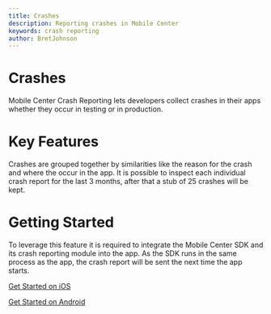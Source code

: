 ```yaml
---
title: Crashes
description: Reporting crashes in Mobile Center
keywords: crash reporting
author: BretJohnson
---
```


# Crashes

Mobile Center Crash Reporting lets developers collect crashes in their apps whether they occur in testing or in production.

# Key Features

Crashes are grouped together by similarities like the reason for the crash and where the occur in the app. It is possible to inspect each individual crash report for the last 3 months, after that a stub of 25 crashes will be kept.



# Getting Started
To leverage this feature it is required to integrate the Mobile Center SDK and its crash reporting module into the app. As the SDK runs in the same process as the app, the crash report will be sent the next time the app starts.

[Get Started on iOS](~/crashes/ios/)

[Get Started on Android](~/crashes/android/)
